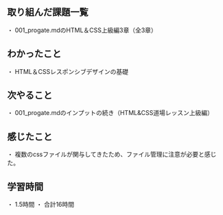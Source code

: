 ## 取り組んだ課題一覧
・ 001_progate.mdのHTML＆CSS上級編3章（全3章）
## わかったこと
・ HTML＆CSSレスポンシブデザインの基礎
## 次やること
・ 001_progate.mdのインプットの続き（HTML&CSS道場レッスン上級編）
## 感じたこと
・ 複数のcssファイルが関与してきたため、ファイル管理に注意が必要と感じた。
## 学習時間
・ 1.5時間
・ 合計16時間
